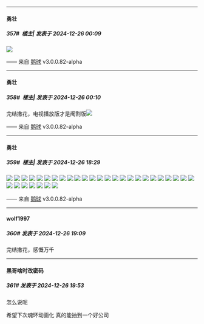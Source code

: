 ﻿
*****

####  勇壮  
##### 357#         楼主| 发表于 2024-12-26 00:09

<img src="https://p.sda1.dev/21/db68b3e8ab86d889df8b4f1e2962e915/image.png" referrerpolicy="no-referrer">

—— 来自 [鹅球](https://www.pgyer.com/xfPejhuq) v3.0.0.82-alpha

*****

####  勇壮  
##### 358#         楼主| 发表于 2024-12-26 00:10

完结撒花，电视播放版才是阉割版<img src="https://static.saraba1st.com/image/smiley/face2017/067.png" referrerpolicy="no-referrer">

—— 来自 [鹅球](https://www.pgyer.com/xfPejhuq) v3.0.0.82-alpha


*****

####  勇壮  
##### 359#         楼主| 发表于 2024-12-26 18:29

<img src="https://p.sda1.dev/21/47494d114213cfbdee9343354e98563f/F3KIk-hbMAALcpY.jpg" referrerpolicy="no-referrer">
<img src="https://p.sda1.dev/21/ff06f5c31e4f80eaae9d1f8d124fd377/image.png" referrerpolicy="no-referrer">
<img src="https://p.sda1.dev/21/ff014fca3c41dd235024d0b3a89f781c/GHbqtvJawAAYXAf.jpg" referrerpolicy="no-referrer">
<img src="https://p.sda1.dev/21/bc6217b62e6f96eea6b5d4cd3f6c771c/GH_uElqbUAAyCI8.jpg" referrerpolicy="no-referrer">
<img src="https://p.sda1.dev/21/fc4eb85fc2fd4c3fd703e563886f3113/GIjrwmnacAABaT5.jpg" referrerpolicy="no-referrer">
<img src="https://p.sda1.dev/21/69f3d73454385ad1d50c4c8d811b83b8/GJH0SBEacAAoDk6.jpg" referrerpolicy="no-referrer">
<img src="https://p.sda1.dev/21/2815c478d22d382cc43281901e465750/GJr3EwSbQAAIp9h.jpg" referrerpolicy="no-referrer">
<img src="https://p.sda1.dev/21/aec0344f113bc13a7479d454601af6ec/GKP6EvtbcAA2-I4.jpg" referrerpolicy="no-referrer">
<img src="https://p.sda1.dev/21/7a378dbd360e071f7f082b6fc6141d15/GSqmVODb0AE96fQ.jpg" referrerpolicy="no-referrer">
<img src="https://p.sda1.dev/21/6ee8cb2766b0d2b934062ace99f16289/image.png" referrerpolicy="no-referrer">
<img src="https://p.sda1.dev/21/8d295272fe274536ca80f766706c6aba/GTQitsVaYAQcz3R.jpg" referrerpolicy="no-referrer">
<img src="https://p.sda1.dev/21/43cf76e174b2897e256f96c529d69660/image.png" referrerpolicy="no-referrer">
<img src="https://p.sda1.dev/21/e5f775512a587e86a8d460f35066aa4d/image.png" referrerpolicy="no-referrer">
<img src="https://p.sda1.dev/21/86cbaf81eea59fcdedd956c7a09c278e/image.png" referrerpolicy="no-referrer">
<img src="https://p.sda1.dev/21/8b2fd3c2e5f36efb9d1c468c3cd049eb/image.png" referrerpolicy="no-referrer">
<img src="https://p.sda1.dev/21/1b25c59f89327e6c5afbcd1ff58835e9/image.png" referrerpolicy="no-referrer">
<img src="https://p.sda1.dev/21/e7d1e490a338d7e108fefeae10c7a8e2/image.png" referrerpolicy="no-referrer">
<img src="https://p.sda1.dev/21/4542afc21a8ddffb1477218cae07fe35/image.png" referrerpolicy="no-referrer">
<img src="https://p.sda1.dev/21/3663ca57b096faa5c9ea8db1a480ec00/image.png" referrerpolicy="no-referrer">
<img src="https://p.sda1.dev/21/dc456231d9b2bd99843bc81ceb7b4392/image.png" referrerpolicy="no-referrer">
<img src="https://p.sda1.dev/21/e40bdb7fa85d2f772176a713da8f9e66/image.png" referrerpolicy="no-referrer">
<img src="https://p.sda1.dev/21/57dea66108e11a407fab72fe9ca993d1/image.png" referrerpolicy="no-referrer">
<img src="https://p.sda1.dev/21/fafa927d13d2cc9e655c52b9a4baf58f/image.png" referrerpolicy="no-referrer">
<img src="https://p.sda1.dev/21/9f4c03e53055285570517eca3cd35555/image.png" referrerpolicy="no-referrer">
<img src="https://p.sda1.dev/21/308d8852285cce9445b6d2e5af7490a9/image.png" referrerpolicy="no-referrer">
<img src="https://p.sda1.dev/21/e48168574351a6257901cc09706fb3da/image.png" referrerpolicy="no-referrer">
<img src="https://p.sda1.dev/21/5c3104eb87ac2089f1faa7143b82005f/image.png" referrerpolicy="no-referrer">
<img src="https://p.sda1.dev/21/daaa197af35ec69ca8757ebd8dc60109/image.png" referrerpolicy="no-referrer">
<img src="https://p.sda1.dev/21/bc89950e30e691e881c67732937130be/image.png" referrerpolicy="no-referrer">
<img src="https://p.sda1.dev/21/03c9c9a33f19bcb35a4514ce882b4980/image.png" referrerpolicy="no-referrer">
<img src="https://p.sda1.dev/21/5aaf5ca87194f69a39ed5a904851a1e0/image.png" referrerpolicy="no-referrer">
<img src="https://p.sda1.dev/21/5f17d942cfc0192fb3886a4c6ad6b2a6/image.png" referrerpolicy="no-referrer">

—— 来自 [鹅球](https://www.pgyer.com/xfPejhuq) v3.0.0.82-alpha


*****

####  wolf1997  
##### 360#       发表于 2024-12-26 19:09

完结撒花，感慨万千


*****

####  黑哥啥时改密码  
##### 361#       发表于 2024-12-26 19:53

怎么说呢

希望下次魂环动画化 真的能抽到一个好公司

